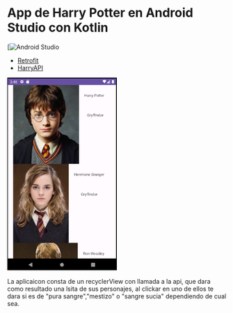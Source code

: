 # App de Harry Potter en Android Studio con Kotlin

[![Android Studio](https://img.shields.io/badge/Android_Studio-2023.3.1-blue.svg?longCache=true&style=popout-square)

* [Retrofit](https://github.com/square/retrofit)
* [HarryAPI](https://hp-api.onrender.com/)

<a href="./harry11.PNG"><img src="./harry11.PNG" style="height: 50%; width:50%;"/></a>

La aplicaicon consta de un recyclerView con llamada a la api, que dara como resultado una lsita de
sus personajes, al clickar en uno de ellos te dara si es de "pura sangre","mestizo" o "sangre sucia"
dependiendo de cual sea.